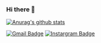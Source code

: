 ### Hi there 👋


 [![Anurag's github stats](https://github-readme-stats.vercel.app/api?username=KIM-JS-95)](https://github.com/anuraghazra/github-readme-stats)
 
 
  [![Gmail Badge](https://img.shields.io/badge/Gmail-d14836?style=flat-square&logo=Gmail&logoColor=white&link=mailto:snugyun01@gmail.com)](mailto:baugh248730@gmail.com)
  [![Instargram Badge](https://img.shields.io/badge/instartgram-1877f2?style=flat-square&logo=instargram&logoColor=white&link=https://www.instagram.com/k.jasoooon/)](https://www.instagram.com/k.jasoooon/)
  
 
<!--
**KIM-JS-95/KIM-JS-95** is a ✨ _special_ ✨ repository because its `README.md` (this file) appears on your GitHub profile.

Here are some ideas to get you started:

- 🔭 I’m currently working on ...
- 🌱 I’m currently learning ...
- 👯 I’m looking to collaborate on ...
- 🤔 I’m looking for help with ...
- 💬 Ask me about ...
- 📫 How to reach me: ...
- 😄 Pronouns: ...
- ⚡ Fun fact: ...
-->
